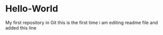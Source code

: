 # Hello-World
My first repository in Git
this is the first time i am editing readme file and added this line
